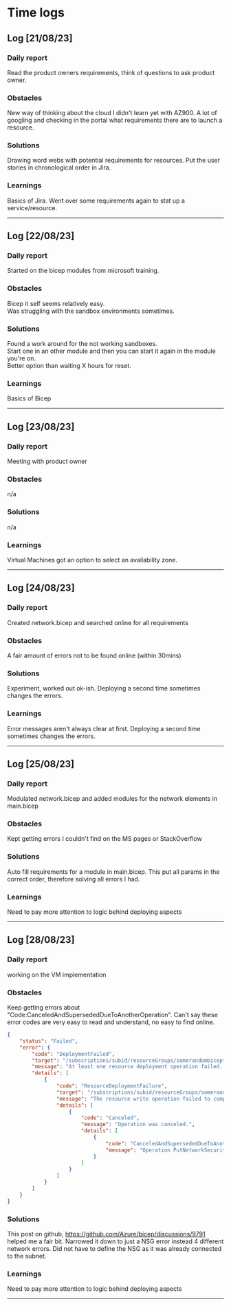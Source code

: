 # Time logs

## Log [21/08/23]

### Daily report

Read the product owners requirements, think of questions to ask product owner.

### Obstacles

New way of thinking about the cloud I didn't learn yet with AZ900.
A lot of googling and checking in the portal what requirements there are to launch a resource.

### Solutions

Drawing word webs with potential requirements for resources.
Put the user stories in chronological order in Jira.

### Learnings

Basics of Jira.
Went over some requirements again to stat up a service/resource.

---

## Log [22/08/23]

### Daily report

Started on the bicep modules from microsoft training.  

### Obstacles

Bicep it self seems relatively easy.  
Was struggling with the sandbox environments sometimes.  

### Solutions

Found a work around for the not working sandboxes.  
Start one in an other module and then you can start it again in the module you're on.  
Better option than waiting X hours for reset.  

### Learnings

Basics of Bicep

---

## Log [23/08/23]

### Daily report

Meeting with product owner

### Obstacles

n/a

### Solutions

n/a

### Learnings

Virtual Machines got an option to select an availability zone.

---

## Log [24/08/23]

### Daily report

Created network.bicep and searched online for all requirements

### Obstacles

A fair amount of errors not to be found online (within 30mins)

### Solutions

Experiment, worked out ok-ish.
Deploying a second time sometimes changes the errors.

### Learnings

Error messages aren't always clear at first.
Deploying a second time sometimes changes the errors.

---

## Log [25/08/23]

### Daily report

Modulated network.bicep and added modules for the network elements in main.bicep

### Obstacles

Kept getting errors I couldn't find on the MS pages or StackOverflow

### Solutions

Auto fill requirements for a module in main.bicep.
This put all params in the correct order, therefore solving all errors I had.

### Learnings

Need to pay more attention to logic behind deploying aspects

---

## Log [28/08/23]

### Daily report

working on the VM implementation

### Obstacles

Keep getting errors about "Code:CanceledAndSupersededDueToAnotherOperation".
Can't say these error codes are very easy to read and understand, no easy to find online.

```json
{
    "status": "Failed",
    "error": {
        "code": "DeploymentFailed",
        "target": "/subscriptions/subid/resourceGroups/somerandombiceptesting/providers/Microsoft.Resources/deployments/webserver-fa6lzneoxbfsk",
        "message": "At least one resource deployment operation failed. Please list deployment operations for details. Please see https://aka.ms/arm-deployment-operations for usage details.",
        "details": [
            {
                "code": "ResourceDeploymentFailure",
                "target": "/subscriptions/subid/resourceGroups/somerandombiceptesting/providers/Microsoft.Network/networkSecurityGroups/webServerSubnet-NSG",
                "message": "The resource write operation failed to complete successfully, because it reached terminal provisioning state 'Canceled'.",
                "details": [
                    {
                        "code": "Canceled",
                        "message": "Operation was canceled.",
                        "details": [
                            {
                                "code": "CanceledAndSupersededDueToAnotherOperation",
                                "message": "Operation PutNetworkSecurityGroupOperation (98533895-7ac8-4058-a28c-31e907eb4199) was canceled and superseded by operation PutNetworkSecurityGroupOperation (13d11a84-0058-46d1-89c4-a79500dcbcc1)."
                            }
                        ]
                    }
                ]
            }
        ]
    }
}
```

### Solutions

This post on github, https://github.com/Azure/bicep/discussions/9791 helped me a fair bit.
Narrowed it down to just a NSG error instead 4 different network errors.
Did not have to define the NSG as it was already connected to the subnet.

### Learnings

Need to pay more attention to logic behind deploying aspects

---